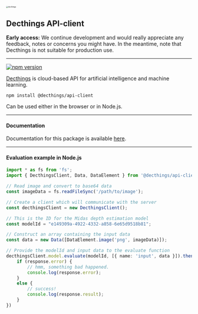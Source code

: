 <img src="https://app.decthings.com/logo.png" alt="decthings" style="zoom: 33%;" />

## Decthings API-client

**Early access:** We continue development and would really appreciate any feedback, notes or concerns you might have. In the meantime, note that Decthings is not suitable for production use.

---

[![npm version](https://badge.fury.io/js/@decthings%2Fapi-client.svg)](https://badge.fury.io/js/@decthings%2Fapi-client)

[Decthings](https://decthings.com) is cloud-based API for artificial intelligence and machine learning.

`npm install @decthings/api-client`

Can be used either in the browser or in Node.js.

---
#### Documentation

Documentation for this package is available [here](https://decthings.com/docs/using-the-api/nodejs).

---

#### Evaluation example in Node.js

```typescript
import * as fs from 'fs';
import { DecthingsClient, Data, DataElement } from '@decthings/api-client';

// Read image and convert to base64 data
const imageData = fs.readFileSync('/path/to/image');

// Create a client which will communicate with the server
const decthingsClient = new DecthingsClient();

// This is the ID for the Midas depth estimation model
const modelId = "e149309a-4922-4332-a858-6e65d9518b81";

// Construct an array containing the input data
const data = new Data([DataElement.image('png', imageData)]);

// Provide the modelId and input data to the evaluate function
decthingsClient.model.evaluate(modelId, [{ name: 'input', data }]).then(response => {
    if (response.error) {
        // hmm, something bad happened.
        console.log(response.error);
    }
    else {
        // success!
        console.log(response.result);
    }
})
```